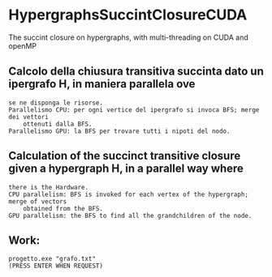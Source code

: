 # HypergraphsSuccintClosureCUDA
The succint closure on hypergraphs, with multi-threading on CUDA and openMP

## Calcolo della chiusura transitiva succinta dato un ipergrafo H, in maniera parallela ove
	se ne disponga le risorse.
	Parallelismo CPU: per ogni vertice del ipergrafo si invoca BFS; merge dei vettori 
		ottenuti dalla BFS.
	Parallelismo GPU: la BFS per trovare tutti i nipoti del nodo.
	
## Calculation of the succinct transitive closure given a hypergraph H, in a parallel way where
	there is the Hardware.
	CPU parallelism: BFS is invoked for each vertex of the hypergraph; merge of vectors
		obtained from the BFS.
	GPU parallelism: the BFS to find all the grandchildren of the node.

## Work:
	progetto.exe "grafo.txt"
	(PRESS ENTER WHEN REQUEST)
